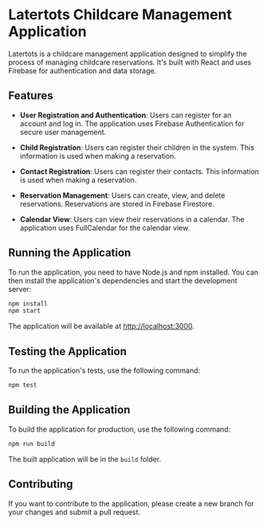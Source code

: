 # Latertots Childcare Management Application

Latertots is a childcare management application designed to simplify the process of managing childcare reservations. It's built with React and uses Firebase for authentication and data storage.

## Features

- **User Registration and Authentication**: Users can register for an account and log in. The application uses Firebase Authentication for secure user management.

- **Child Registration**: Users can register their children in the system. This information is used when making a reservation.

- **Contact Registration**: Users can register their contacts. This information is used when making a reservation.

- **Reservation Management**: Users can create, view, and delete reservations. Reservations are stored in Firebase Firestore.

- **Calendar View**: Users can view their reservations in a calendar. The application uses FullCalendar for the calendar view.

## Running the Application

To run the application, you need to have Node.js and npm installed. You can then install the application's dependencies and start the development server:

```sh
npm install
npm start
```

The application will be available at [http://localhost:3000](http://localhost:3000).

## Testing the Application

To run the application's tests, use the following command:

```sh
npm test
```

## Building the Application

To build the application for production, use the following command:

```sh
npm run build
```

The built application will be in the `build` folder.

## Contributing

If you want to contribute to the application, please create a new branch for your changes and submit a pull request.